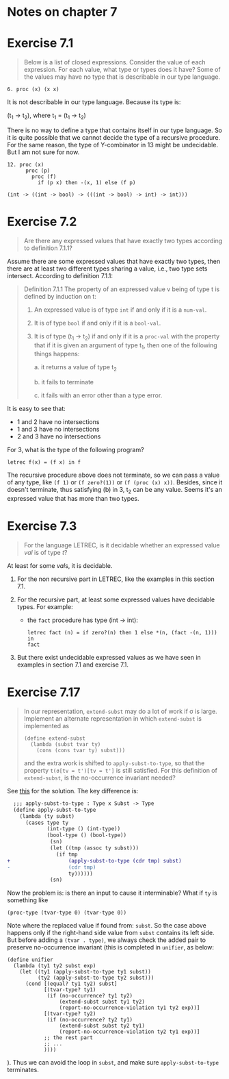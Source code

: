 Notes on chapter 7
==================

# Exercise 7.1

> Below is a list of closed expressions. Consider the value of each
> expression. For each value, what type or types does it have? Some of the
> values may have no type that is describable in our type language.

``` racket
6. proc (x) (x x)
```

It is not describable in our type language. Because its type is:


(t<sub>1</sub> -> t<sub>2</sub>), where t<sub>1</sub> = (t<sub>1</sub> -> t<sub>2</sub>)

There is no way to define a type that contains itself in our type language. So
it is quite possible that we cannot decide the type of a recursive
procedure. For the same reason, the type of Y-combinator in 13 might be
undecidable. But I am not sure for now.


``` racket
12. proc (x)
      proc (p)
        proc (f)
          if (p x) then -(x, 1) else (f p)
```

``` racket
(int -> ((int -> bool) -> (((int -> bool) -> int) -> int)))
```

# Exercise 7.2

> Are there any expressed values that have exactly two types according to
> definition 7.1.1?

Assume there are some expressed values that have exactly two types, then there
are at least two different types sharing a value, i.e., two type sets
intersect. According to definition 7.1.1:

> Definition 7.1.1 The property of an expressed value v being of type t is
> defined by induction on t:
>
> 1. An expressed value is of type `int` if and only if it is a `num-val`.
>
> 2. It is of type `bool` if and only if it is a `bool-val`.
>
> 3. It is of type (t<sub>1</sub> -> t<sub>2</sub>) if and only if it is a
> `proc-val` with the property that if it is given an argument of type
> t<sub>1</sub>, then one of the following things happens:
>
>     a. it returns a value of type t<sub>2</sub>
>
>     b. it fails to terminate
>
>     c. it fails with an error other than a type error.

It is easy to see that:

* 1 and 2 have no intersections
* 1 and 3 have no intersections
* 2 and 3 have no intersections

For 3, what is the type of the following program?

``` racket
letrec f(x) = (f x) in f
```

The recursive procedure above does not terminate, so we can pass a value of any
type, like `(f 1)` or `(f zero?(1))` or `(f (proc (x) x))`. Besides, since it
doesn't terminate, thus satisfying (b) in 3, t<sub>2</sub> can be any
value. Seems it's an expressed value that has more than two types.

# Exercise 7.3

> For the language LETREC, is it decidable whether an expressed value *val* is
> of type *t*?

At least for some *val*s, it is decidable.

1. For the non recursive part in LETREC, like the examples in this section 7.1.

2. For the recursive part, at least some expressed values have decidable
   types. For example:

   * the `fact` procedure has type (int -> int):

        ```racket
        letrec fact (n) = if zero?(n) then 1 else *(n, (fact -(n, 1))) in
        fact
        ```

3. But there exist undecidable expressed values as we have seen in examples in
   section 7.1 and exercise 7.1.

# Exercise 7.17

> In our representation, `extend-subst` may do a lot of work if σ is
> large. Implement an alternate representation in which `extend-subst` is
> implemented as
>
> ``` racket
> (define extend-subst
>   (lambda (subst tvar ty)
>     (cons (cons tvar ty) subst)))
> ```
>
> and the extra work is shifted to `apply-subst-to-type`, so that the property
> `t(σ[tv = t')[tv = t']` is still satisfied. For this definition of
> `extend-subst`, is the no-occurrence invariant needed?


See [this](./exer7.17.infer.scm) for the solution. The key difference is:

``` diff
  ;;; apply-subst-to-type : Type x Subst -> Type
  (define apply-subst-to-type
    (lambda (ty subst)
      (cases type ty
             (int-type () (int-type))
             (bool-type () (bool-type))
              (sn)
              (let ((tmp (assoc ty subst)))
                (if tmp
+                   (apply-subst-to-type (cdr tmp) subst)
-                   (cdr tmp)
                    ty))))))
              (sn)
```

Now the problem is: is there an input to cause it interminable? What if `ty` is
something like

``` racket
(proc-type (tvar-type 0) (tvar-type 0))
```

Note where the replaced value if found from: `subst`. So the case above happens
only if the right-hand side value from `subst` contains its left side. But
before adding a `(tvar . type)`, we always check the added pair to preserve
no-occurrence invariant (this is completed in `unifier`, as below:

``` racket
(define unifier
  (lambda (ty1 ty2 subst exp)
    (let ((ty1 (apply-subst-to-type ty1 subst))
          (ty2 (apply-subst-to-type ty2 subst)))
      (cond [(equal? ty1 ty2) subst]
            [(tvar-type? ty1)
             (if (no-occurrence? ty1 ty2)
                 (extend-subst subst ty1 ty2)
                 (report-no-occurrence-violation ty1 ty2 exp))]
            [(tvar-type? ty2)
             (if (no-occurrence? ty2 ty1)
                 (extend-subst subst ty2 ty1)
                 (report-no-occurrence-violation ty2 ty1 exp))]
            ;; the rest part
            ;; ...
            ))))
```

). Thus we can avoid the loop in `subst`, and make sure `apply-subst-to-type`
terminates.
